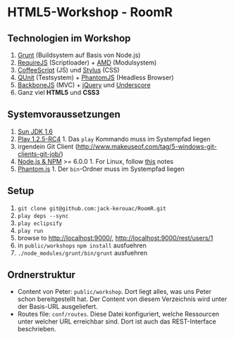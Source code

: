 HTML5-Workshop - RoomR
======================

Technologien im Workshop
------------------------

  1. [Grunt](https://github.com/cowboy/grunt) (Buildsystem auf Basis von Node.js)
  2. [RequireJS](http://requirejs.org/) (Scriptloader) + [AMD](https://github.com/amdjs/amdjs-api/wiki/AMD) (Modulsystem)
  3. [CoffeeScript](http://coffeescript.org/) (JS) und [Stylus](http://learnboost.github.com/stylus/) (CSS)
  4. [QUnit](http://docs.jquery.com/QUnit) (Testsystem) + [PhantomJS](http://phantomjs.org/) (Headless Browser)
  5. [BackboneJS](http://backbonejs.org/) (MVC) + [jQuery](http://jquery.com/) und [Underscore](http://underscorejs.org/)
  6. Ganz viel **HTML5** und **CSS3**

Systemvoraussetzungen
---------------------

  1. [Sun JDK 1.6](http://www.oracle.com/technetwork/java/javase/downloads/jdk-6u25-download-346242.html)
  2. [Play 1.2.5-RC4](http://download.playframework.org/releases/play-1.2.5-RC4.zip)
    1. Das `play` Kommando muss im Systempfad liegen
  3. irgendein Git Client (<http://www.makeuseof.com/tag/5-windows-git-clients-git-job/>)
  4. [Node.js & NPM](http://nodejs.org/) >= 6.0.0
    1. For Linux, follow [this](https://github.com/joyent/node/wiki/Installing-Node.js-via-package-manager) notes
  5. [Phantom.js](http://www.phantomjs.org/)
    1. Der `bin`-Ordner muss im Systempfad liegen

Setup
-----

  1. `git clone git@github.com:jack-kerouac/RoomR.git`
  2. `play deps --sync`
  3. `play eclipsify`
  4. `play run`
  5. browse to <http://localhost:9000/>, <http://localhost:9000/rest/users/1>
  6. in `public/workshops` `npm install` ausfuehren
  7. `./node_modules/grunt/bin/grunt` ausfuehren

Ordnerstruktur
--------------
  * Content von Peter: `public/workshop`. Dort liegt alles, was uns Peter schon bereitgestellt hat. Der Content
    von diesem Verzeichnis wird unter der Basis-URL ausgeliefert.
  * Routes file: `conf/routes`. Diese Datei konfiguriert, welche Ressourcen unter welcher URL erreichbar sind.
    Dort ist auch das REST-Interface beschrieben.
